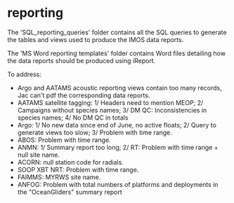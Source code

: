 reporting
=========

The 'SQL_reporting_queries' folder contains all the SQL queries to generate the tables and views used to produce the IMOS data reports.

The 'MS Word reporting templates' folder contains Word files detailing how the data reports should be produced using iReport.


To address:
* Argo and AATAMS acoustic reporting views contain too many records, Jac can't pdf the corresponding data reports.
* AATAMS satellite tagging: 1/ Headers need to mention MEOP; 2/ Campaigns without species names; 3/ DM QC: Inconsistencies in species names; 4/ No DM QC in totals
* Argo: 1/ No new data since end of June, no active floats; 2/ Query to generate views too slow; 3/ Problem with time range.
* ABOS: Problem with time range.
* ANMN: 1/ Summary report too long; 2/ RT: Problem with time range + null site name.
* ACORN: null station code for radials.
* SOOP XBT NRT: Problem with time range.
* FAIMMS: MYRWS site name. 
* ANFOG:  Problem with total numbers of platforms and deployments in the "OceanGliders" summary report
